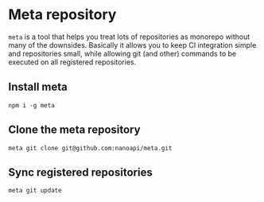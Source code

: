# Meta repository

`meta` is a tool that helps you treat lots of repositories as monorepo without many of the downsides. Basically it allows you to keep CI integration simple and repositories small, while allowing git (and other) commands to be executed on all registered repositories.

## Install meta

`npm i -g meta`

## Clone the meta repository

`meta git clone git@github.com:nanoapi/meta.git`

## Sync registered repositories

`meta git update`
